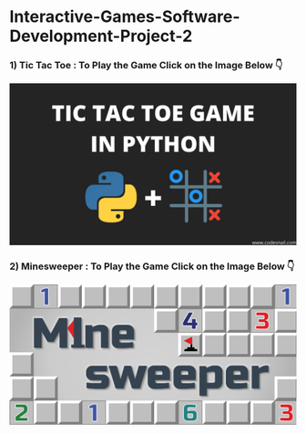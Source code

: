 # Interactive-Games-Software-Development-Project-2

### 1) Tic Tac Toe : To Play the Game Click on the Image Below 👇

[![Tic Tac Toe](Tic%20Tac%20Toe/Tic%20Tac%20Toe.png)](https://github.com/praddy18597/Interactive-Games-Software-Development-Project-2/blob/main/Tic%20Tac%20Toe.ipynb)

### 2) Minesweeper : To Play the Game Click on the Image Below 👇

[![Minesweeper](Tic%20Tac%20Toe/Minesweeper.png)](https://github.com/praddy18597/Interactive-Games-Software-Development-Project-2/blob/main/Minesweeper.ipynb)
